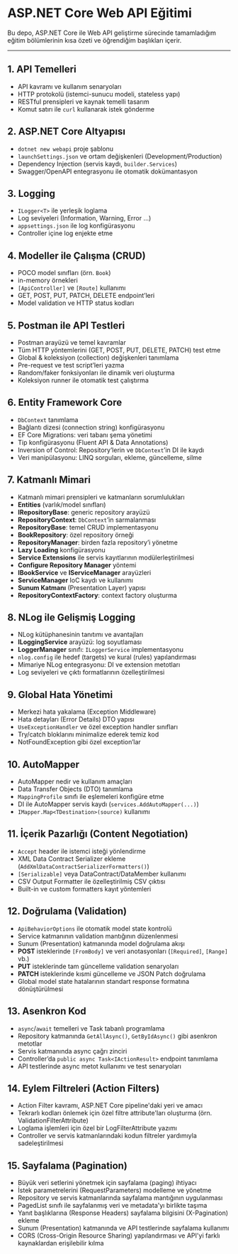# ASP.NET Core Web API Eğitimi

Bu depo, ASP.NET Core ile Web API geliştirme sürecinde tamamladığım eğitim bölümlerinin kısa özeti ve öğrendiğim başlıkları içerir.

---

## 1. API Temelleri   
  - API kavramı ve kullanım senaryoları  
  - HTTP protokolü (istemci-sunucu modeli, stateless yapı)  
  - RESTful prensipleri ve kaynak temelli tasarım  
  - Komut satırı ile `curl` kullanarak istek gönderme  

## 2. ASP.NET Core Altyapısı  
  - `dotnet new webapi` proje şablonu  
  - `launchSettings.json` ve ortam değişkenleri (Development/Production)  
  - Dependency Injection (servis kaydı, `builder.Services`)  
  - Swagger/OpenAPI entegrasyonu ile otomatik dokümantasyon  

## 3. Logging   
  - `ILogger<T>` ile yerleşik loglama  
  - Log seviyeleri (Information, Warning, Error …)  
  - `appsettings.json` ile log konfigürasyonu  
  - Controller içine log enjekte etme  

## 4. Modeller ile Çalışma (CRUD)    
  - POCO model sınıfları (örn. `Book`)  
  - in-memory örnekleri  
  - `[ApiController]` ve `[Route]` kullanımı  
  - GET, POST, PUT, PATCH, DELETE endpoint’leri  
  - Model validation ve HTTP status kodları  

## 5. Postman ile API Testleri   
  - Postman arayüzü ve temel kavramlar  
  - Tüm HTTP yöntemlerini (GET, POST, PUT, DELETE, PATCH) test etme  
  - Global & koleksiyon (collection) değişkenleri tanımlama  
  - Pre-request ve test script’leri yazma  
  - Random/faker fonksiyonları ile dinamik veri oluşturma  
  - Koleksiyon runner ile otomatik test çalıştırma

## 6. Entity Framework Core
  - `DbContext` tanımlama  
  - Bağlantı dizesi (connection string) konfigürasyonu  
  - EF Core Migrations: veri tabanı şema yönetimi  
  - Tip konfigürasyonu (Fluent API & Data Annotations)  
  - Inversion of Control: Repository’lerin ve `DbContext`’in DI ile kaydı  
  - Veri manipülasyonu: LINQ sorguları, ekleme, güncelleme, silme  

## 7. Katmanlı Mimari  
  - Katmanlı mimari prensipleri ve katmanların sorumlulukları  
  - **Entities** (varlık/model sınıfları)  
  - **IRepositoryBase**: generic repository arayüzü  
  - **RepositoryContext**: `DbContext`’in sarmalanması  
  - **RepositoryBase**: temel CRUD implementasyonu  
  - **BookRepository**: özel repository örneği  
  - **RepositoryManager**: birden fazla repository’i yönetme  
  - **Lazy Loading** konfigürasyonu  
  - **Service Extensions** ile servis kayıtlarının modülerleştirilmesi  
  - **Configure Repository Manager** yöntemi  
  - **IBookService** ve **IServiceManager** arayüzleri  
  - **ServiceManager** IoC kaydı ve kullanımı  
  - **Sunum Katmanı** (Presentation Layer) yapısı  
  - **RepositoryContextFactory**: context factory oluşturma    

## 8. NLog ile Gelişmiş Logging  
  - NLog kütüphanesinin tanıtımı ve avantajları  
  - **ILoggingService** arayüzü: log soyutlaması  
  - **LoggerManager** sınıfı: `ILoggerService` implementasyonu  
  - `nlog.config` ile hedef (targets) ve kural (rules) yapılandırması  
  - Mimariye NLog entegrasyonu: DI ve extension metotları  
  - Log seviyeleri ve çıktı formatlarının özelleştirilmesi

## 9. Global Hata Yönetimi  
  - Merkezi hata yakalama (Exception Middleware)  
  - Hata detayları (Error Details) DTO yapısı  
  - `UseExceptionHandler` ve özel exception handler sınıfları  
  - Try/catch bloklarını minimalize ederek temiz kod  
  - NotFoundException gibi özel exception’lar  

## 10. AutoMapper  
  - AutoMapper nedir ve kullanım amaçları  
  - Data Transfer Objects (DTO) tanımlama  
  - `MappingProfile` sınıfı ile eşlemeleri konfigüre etme  
  - DI ile AutoMapper servis kaydı (`services.AddAutoMapper(...)`)  
  - `IMapper.Map<TDestination>(source)` kullanımı  

## 11. İçerik Pazarlığı (Content Negotiation)  
  - `Accept` header ile istemci isteği yönlendirme  
  - XML Data Contract Serializer ekleme (`AddXmlDataContractSerializerFormatters()`)  
  - `[Serializable]` veya DataContract/DataMember kullanımı  
  - CSV Output Formatter ile özelleştirilmiş CSV çıktısı  
  - Built-in ve custom formatters kayıt yöntemleri  

## 12. Doğrulama (Validation)  
  - `ApiBehaviorOptions` ile otomatik model state kontrolü  
  - Service katmanının validation mantığının düzenlenmesi  
  - Sunum (Presentation) katmanında model doğrulama akışı  
  - **POST** isteklerinde `[FromBody]` ve veri anotasyonları (`[Required]`, `[Range]` vb.)  
  - **PUT** isteklerinde tam güncelleme validation senaryoları  
  - **PATCH** isteklerinde kısmi güncelleme ve JSON Patch doğrulama  
  - Global model state hatalarının standart response formatına dönüştürülmesi

## 13. Asenkron Kod  
  - `async`/`await` temelleri ve Task tabanlı programlama  
  - Repository katmanında `GetAllAsync()`, `GetByIdAsync()` gibi asenkron metotlar  
  - Servis katmanında async çağrı zinciri  
  - Controller’da `public async Task<IActionResult>` endpoint tanımlama  
  - API testlerinde async metot kullanımı ve test senaryoları  

## 14. Eylem Filtreleri (Action Filters)
  - Action Filter kavramı, ASP.NET Core pipeline'daki yeri ve amacı
  - Tekrarlı kodları önlemek için özel filtre attribute'ları oluşturma (örn. ValidationFilterAttribute)
  - Loglama işlemleri için özel bir LogFilterAttribute yazımı
  - Controller ve servis katmanlarındaki kodun filtreler yardımıyla sadeleştirilmesi  

## 15. Sayfalama (Pagination)
  - Büyük veri setlerini yönetmek için sayfalama (paging) ihtiyacı
  - İstek parametrelerini (RequestParameters) modelleme ve yönetme
  - Repository ve servis katmanlarında sayfalama mantığının uygulanması
  - PagedList<T> sınıfı ile sayfalanmış veri ve metadata'yı birlikte taşıma
  - Yanıt başlıklarına (Response Headers) sayfalama bilgisini (X-Pagination) ekleme
  - Sunum (Presentation) katmanında ve API testlerinde sayfalama kullanımı
  - CORS (Cross-Origin Resource Sharing) yapılandırması ve API'yi farklı kaynaklardan erişilebilir kılma


